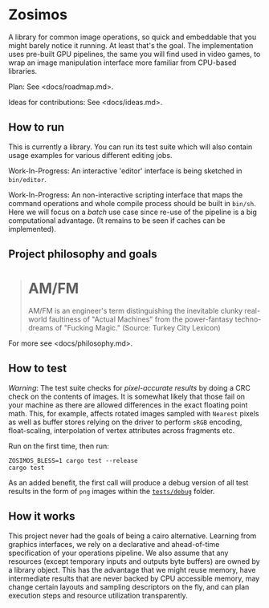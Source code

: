 # Zosimos

A library for common image operations, so quick and embeddable that you might
barely notice it running. At least that's the goal. The implementation uses
pre-built GPU pipelines, the same you will find used in video games, to wrap an
image manipulation interface more familiar from CPU-based libraries.

Plan: See <docs/roadmap.md>.

Ideas for contributions: See <docs/ideas.md>.

## How to run

This is currently a library. You can run its test suite which will also contain
usage examples for various different editing jobs.

Work-In-Progress: An interactive 'editor' interface is being sketched in
`bin/editor`.

Work-In-Progress: An non-interactive scripting interface that maps the command
operations and whole compile process should be built in `bin/sh`. Here we will
focus on a *batch* use case since re-use of the pipeline is a big computational
advantage. (It remains to be seen if caches can be implemented).

## Project philosophy and goals

> AM/FM
> =====
>
> AM/FM is an engineer's term distinguishing the inevitable clunky real-world
> faultiness of "Actual Machines" from the power-fantasy techno-dreams of
> "Fucking Magic." (Source: Turkey City Lexicon)

For more see <docs/philosophy.md>.

## How to test

_Warning_: The test suite checks for _pixel-accurate results_ by doing a CRC
check on the contents of images. It is somewhat likely that those fail on your
machine as there are allowed differences in the exact floating point math.
This, for example, affects rotated images sampled with `Nearest` pixels as well
as buffer stores relying on the driver to perform `sRGB` encoding,
float-scaling, interpolation of vertex attributes across fragments etc.

Run on the first time, then run:

```
ZOSIMOS_BLESS=1 cargo test --release
cargo test
```

As an added benefit, the first call will produce a debug version of all test
results in the form of `png` images within the [`tests/debug`](./tests/debug)
folder.

## How it works

This project never had the goals of being a cairo alternative. Learning from
graphics interfaces, we rely on a declarative and ahead-of-time specification
of your operations pipeline. We also assume that any resources (except
temporary inputs and outputs byte buffers) are owned by a library object. This
has the advantage that we might reuse memory, have intermediate results that
are never backed by CPU accessible memory, may change certain layouts and
sampling descriptors on the fly, and can plan execution steps and resource
utilization transparently.
